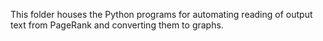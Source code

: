 This folder houses the Python programs for automating reading of output text from PageRank and converting them to graphs.